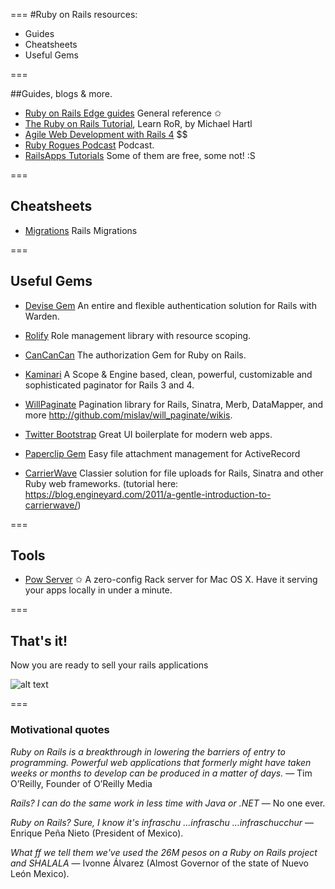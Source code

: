 ===
#Ruby on Rails resources:

- Guides
- Cheatsheets
- Useful Gems

===

##Guides, blogs & more.

* [Ruby on Rails Edge guides](http://edgeguides.rubyonrails.org/) General reference &#10025;
* [The Ruby on Rails Tutorial](https://www.railstutorial.org/book/beginning), Learn RoR, by Michael Hartl
* [Agile Web Development with Rails 4](https://pragprog.com/book/rails4/agile-web-development-with-rails) $$
* [Ruby Rogues Podcast](http://devchat.tv/ruby-rogues) Podcast.
* [RailsApps Tutorials](https://tutorials.railsapps.org/rails-tutorial?_ga=1.90123803.1662369699.1433433601) Some of them are free, some not! :S

===

## Cheatsheets

* [Migrations](https://gist.github.com/amejiarosario/2950888) Rails Migrations

===

## Useful Gems

* [Devise Gem](https://github.com/plataformatec/devise) An entire and flexible authentication solution for Rails with Warden.
* [Rolify](https://github.com/RolifyCommunity/rolify) Role management library with resource scoping.
* [CanCanCan](https://github.com/CanCanCommunity/cancancan) The authorization Gem for Ruby on Rails.
* [Kaminari](https://github.com/amatsuda/kaminari) A Scope & Engine based, clean, powerful, customizable and sophisticated paginator for Rails 3 and 4.
* [WillPaginate](https://github.com/mislav/will_paginate) Pagination library for Rails, Sinatra, Merb, DataMapper, and more http://github.com/mislav/will_paginate/wikis.

* [Twitter Bootstrap](https://github.com/seyhunak/twitter-bootstrap-rails) Great UI boilerplate for modern web apps.
* [Paperclip Gem](https://github.com/thoughtbot/paperclip) Easy file attachment management for ActiveRecord
* [CarrierWave](https://github.com/carrierwaveuploader/carrierwave) Classier solution for file uploads for Rails, Sinatra and other Ruby web frameworks. (tutorial here: https://blog.engineyard.com/2011/a-gentle-introduction-to-carrierwave/)

===

## Tools
* [Pow Server](http://pow.cx) &#10025; A zero-config Rack server for Mac OS X. Have it serving your apps locally in under a minute.

===

## That's it!

Now you are ready to sell your rails applications

![alt text](http://tclhost.com/fWb9tHt.gif "Now you are ready to sell your rails applications")

===

### Motivational quotes

_Ruby on Rails is a breakthrough in lowering the barriers of entry to programming. Powerful web applications that formerly might have taken weeks or months to develop can be produced in a matter of days._ 
— Tim O’Reilly, Founder of O’Reilly Media

_Rails? I can do the same work in less time with Java or .NET_ 
— No one ever.

_Ruby on Rails? Sure, I know it's infraschu …infraschu …infraschucchur_ 
— Enrique Peña Nieto (President of Mexico).

_What ff we tell them we've used the 26M pesos on a Ruby on Rails project and SHALALA_ 
— Ivonne Álvarez (Almost Governor of the state of Nuevo León Mexico).